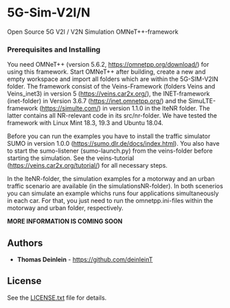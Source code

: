 # 5G-Sim-V2I/N
Open Source 5G V2I / V2N Simulation OMNeT++-framework

### Prerequisites and Installing
You need OMNeT++ (version 5.6.2, https://omnetpp.org/download/) for using this framework. Start OMNeT++ after building, create a new and empty workspace and import all folders which are within the 5G-SIM-V2IN folder. 
The framework consist of the Veins-Framework (folders Veins and Veins_inet3) in version 5 (https://veins.car2x.org/), the INET-framework (inet-folder) in Version 3.6.7 (https://inet.omnetpp.org/) and the SimuLTE-framework (https://simulte.com/) in version 1.1.0 in the lteNR folder. The latter contains all NR-relevant code in its src/nr-folder. We have tested the framework with Linux Mint 18.3, 19.3 and Ubuntu 18.04.

Before you can run the examples you have to install the traffic simulator SUMO in version 1.0.0 (https://sumo.dlr.de/docs/index.html). You also have to start the sumo-listener (sumo-launch.py) from the veins-folder before starting the simulation. See the veins-tutorial (https://veins.car2x.org/tutorial/) for all necessary steps.

In the lteNR-folder, the simulation examples for a motorway and an urban traffic scenario are available (in the simulationsNR-folder). In both scenerios you can simulate an example whichs runs four applications simultaneously in each car. For that, you just need to run the omnetpp.ini-files within the motorway and urban folder, respectively.


**MORE INFORMATION IS COMING SOON**

## Authors

* **Thomas Deinlein** - https://github.com/deinleinT

## License

See the [LICENSE.txt](LICENSE.txt) file for details.
